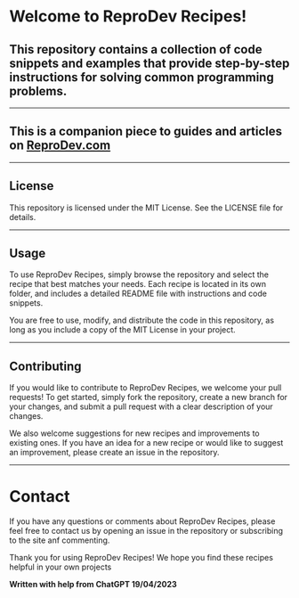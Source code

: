 # Welcome to ReproDev Recipes!

This repository contains a collection of code snippets and examples that provide step-by-step instructions for solving common programming problems.
---
---
This is a companion piece to guides and articles on [ReproDev.com](https://reprodev.com)
---

---
## License
This repository is licensed under the MIT License. See the LICENSE file for details.

---

## Usage
To use ReproDev Recipes, simply browse the repository and select the recipe that best matches your needs. Each recipe is located in its own folder, and includes a detailed README file with instructions and code snippets.

You are free to use, modify, and distribute the code in this repository, as long as you include a copy of the MIT License in your project.

---

## Contributing
If you would like to contribute to ReproDev Recipes, we welcome your pull requests! To get started, simply fork the repository, create a new branch for your changes, and submit a pull request with a clear description of your changes.

We also welcome suggestions for new recipes and improvements to existing ones. If you have an idea for a new recipe or would like to suggest an improvement, please create an issue in the repository.

---

# Contact
If you have any questions or comments about ReproDev Recipes, please feel free to contact us by opening an issue in the repository or subscribing to the site anf commenting.

Thank you for using ReproDev Recipes! We hope you find these recipes helpful in your own projects

**Written with help from ChatGPT 19/04/2023**
